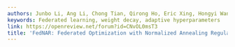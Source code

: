 ```yaml
---
authors: Junbo Li, Ang Li, Chong Tian, Qirong Ho, Eric Xing, Hongyi Wang
keywords: Federated learning, weight decay, adaptive hyperparameters
link: https://openreview.net/forum?id=CNvOL0msT3
title: 'FedNAR: Federated Optimization with Normalized Annealing Regularization'
---
```

